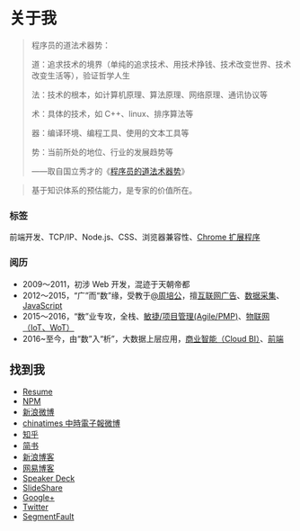 # 关于我

> 程序员的道法术器势：
>
> 道：追求技术的境界（单纯的追求技术、用技术挣钱、技术改变世界、技术改变生活等），验证哲学人生
>
> 法：技术的根本，如计算机原理、算法原理、网络原理、通讯协议等
>
> 术：具体的技术，如 C++、linux、排序算法等
>
> 器：编译环境、编程工具、使用的文本工具等
>
> 势：当前所处的地位、行业的发展趋势等
>
> ——取自国立秀才的《[程序员的道法术器势](http://www.cnblogs.com/guolixiucai/p/4619774.html)》



> 基于知识体系的预估能力，是专家的价值所在。

### 标签

前端开发、TCP/IP、Node.js、CSS、浏览器兼容性、[Chrome 扩展程序](https://github.com/TingGe/chrome-extensions)

### 阅历

- 2009～2011，初涉 Web 开发，混迹于天朝帝都
- 2012～2015，“广”而“数”缘，受教于[@周培公](https://github.com/peigong)，擅[互联网广告](https://github.com/TingGe/internet-ads)、[数据采集](https://github.com/TingGe/web-analytics)、[JavaScript](https://github.com/TingGe/develop-tools)
- 2015～2016，“数”业专攻，全栈、[敏捷/项目管理(Agile/PMP)](敏捷/项目管理(Agile/PMP))、[物联网（IoT、WoT）](http://tingge.github.io/html/iot.html)
- 2016~至今，由“数”入“析”，大数据上层应用，[商业智能（Cloud BI）](http://tingge.github.io/html/cloud-bi.html)、[前端](http://tingge.github.io/html/js.html)


## 找到我

- [Resume](http://resume.github.io/?TingGe)
- [NPM](https://www.npmjs.com/~tingge)
- [新浪微博](http://weibo.com/u/1667946592)
- [chinatimes 中時電子報微博](http://weibo.chinatimes.com/user/1667946592)
- [知乎](https://www.zhihu.com/people/xing-rui-ting)
- [简书](http://www.jianshu.com/users/18aa7bdaf600/timeline)
- [新浪博客](http://blog.sina.com.cn/tinggebar)
- [网易博客](http://505253293.blog.163.com/)
- [Speaker Deck](https://speakerdeck.com/tingge)
- [SlideShare](http://www.slideshare.net/RuitingXing)
- [Google+](https://plus.google.com/u/0/102081580957836818709/)
- [Twitter](https://twitter.com/Ge168)
- [SegmentFault](https://segmentfault.com/u/tingge)


